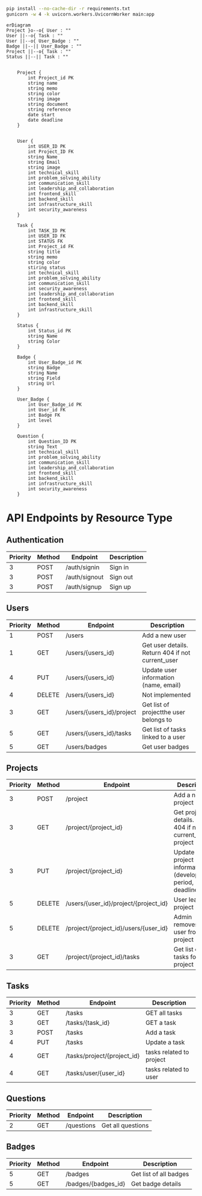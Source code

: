 ```sh
pip install --no-cache-dir -r requirements.txt
gunicorn -w 4 -k uvicorn.workers.UvicornWorker main:app
```

```mermaid
erDiagram
Project }o--o{ User : ""
User ||--o{ Task : ""
User ||--o{ User_Badge : ""
Badge ||--|| User_Badge : ""
Project ||--o{ Task : ""
Status ||--|| Task : ""


    Project {
        int Project_id PK
        string name
        string memo
        string color
        string image
        string document
        string reference
        date start
        date deadline
    }


    User {
        int USER_ID PK
        int Project_ID FK
        string Name
        string Email
        string image
        int technical_skill
        int problem_solving_ability
        int communication_skill
        int leadership_and_collaboration
        int frontend_skill
        int backend_skill
        int infrastructure_skill
        int security_awareness
    }

    Task {
        int TASK_ID PK
        int USER_ID FK
        int STATUS FK
        int Project_id FK
        string title
        string memo
        string color
        stiring status
        int technical_skill
        int problem_solving_ability
        int communication_skill
        int security_awareness
        int leadership_and_collaboration
        int frontend_skill
        int backend_skill
        int infrastructure_skill
    }

    Status {
        int Status_id PK
        string Name
        string Color
    }

    Badge {
        int User_Badge_id PK
        string Badge
        string Name
        string Field
        string Url
    }

    User_Badge {
        int User_Badge_id PK
        int User_id FK
        int Badge FK
        int level
    }

    Question {
        int Question_ID PK
        string Text
        int technical_skill
        int problem_solving_ability
        int communication_skill
        int leadership_and_collaboration
        int frontend_skill
        int backend_skill
        int infrastructure_skill
        int security_awareness
    }
```

# API Endpoints by Resource Type

## Authentication

| Priority | Method | Endpoint      | Description |
| -------- | ------ | ------------- | ----------- |
| 3        | POST   | /auth/signin  | Sign in     |
| 3        | POST   | /auth/signout | Sign out    |
| 3        | POST   | /auth/signup  | Sign up     |

## Users

| Priority | Method | Endpoint                  | Description                                      |
| -------- | ------ | ------------------------- | ------------------------------------------------ |
| 1        | POST   | /users                    | Add a new user                                   |
| 1        | GET    | /users/{users_id}         | Get user details. Return 404 if not current_user |
| 4        | PUT    | /users/{users_id}         | Update user information (name, email)            |
| 4        | DELETE | /users/{users_id}         | Not implemented                                  |
| 3        | GET    | /users/{users_id}/project | Get list of projectthe user belongs to           |
| 5        | GET    | /users/{users_id}/tasks   | Get list of tasks linked to a user               |
| 5        | GET    | /users/badges             | Get user badges                                  |

## Projects

| Priority | Method | Endpoint                              | Description                                                     |
| -------- | ------ | ------------------------------------- | --------------------------------------------------------------- |
| 3        | POST   | /project                              | Add a new project                                               |
| 3        | GET    | /project/{project_id}                 | Get project details. Return 404 if not current_user's project   |
| 3        | PUT    | /project/{project_id}                 | Update project information (development period, deadline, etc.) |
| 5        | DELETE | /users/{user_id}/project/{project_id} | User leaves a project                                           |
| 5        | DELETE | /project/{project_id}/users/{user_id} | Admin removes a user from project                               |
| 3        | GET    | /project/{project_id}/tasks           | Get list of tasks for a project                                 |

## Tasks

| Priority | Method | Endpoint                    | Description              |
| -------- | ------ | --------------------------- | ------------------------ |
| 3        | GET    | /tasks                      | GET all tasks            |
| 3        | GET    | /tasks/{task_id}            | GET a task               |
| 3        | POST   | /tasks                      | Add a task               |
| 4        | PUT    | /tasks                      | Update a task            |
| 4        | GET    | /tasks/project/{project_id} | tasks related to project |
| 4        | GET    | /tasks/user/{user_id}       | tasks related to user    |

## Questions

| Priority | Method | Endpoint   | Description       |
| -------- | ------ | ---------- | ----------------- |
| 2        | GET    | /questions | Get all questions |

## Badges

| Priority | Method | Endpoint            | Description            |
| -------- | ------ | ------------------- | ---------------------- |
| 5        | GET    | /badges             | Get list of all badges |
| 5        | GET    | /badges/{badges_id} | Get badge details      |
